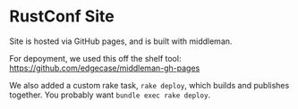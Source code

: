 # RustConf Site

Site is hosted via GitHub pages, and is built with middleman.

For depoyment, we used this off the shelf tool: https://github.com/edgecase/middleman-gh-pages

We also added a custom rake task, `rake deploy`, which builds and publishes together. You probably want `bundle exec rake deploy`.
